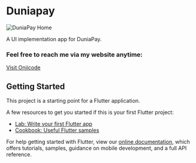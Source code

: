 # Duniapay

![DuniaPay Home](https://oniicode.netlify.app/images/works/duniapay.jpg)

A UI implementation app for DuniaPay.

### Feel free to reach me via my website anytime:
[Visit Oniicode](https://oniicode.netlify.app/)

## Getting Started

This project is a starting point for a Flutter application.

A few resources to get you started if this is your first Flutter project:

- [Lab: Write your first Flutter app](https://flutter.dev/docs/get-started/codelab)
- [Cookbook: Useful Flutter samples](https://flutter.dev/docs/cookbook)

For help getting started with Flutter, view our
[online documentation](https://flutter.dev/docs), which offers tutorials,
samples, guidance on mobile development, and a full API reference.
